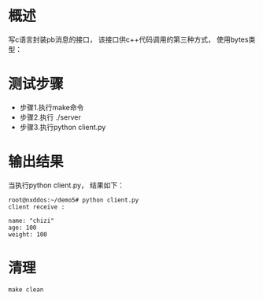# 概述
写c语言封装pb消息的接口， 该接口供c++代码调用的第三种方式， 使用bytes类型：
# 测试步骤
- 步骤1.执行make命令
- 步骤2.执行 ./server
- 步骤3.执行python client.py
# 输出结果
当执行python client.py， 结果如下：
```
root@nxddos:~/demo5# python client.py
client receive :

name: "chizi"
age: 100
weight: 100
```
# 清理
```
make clean
```
